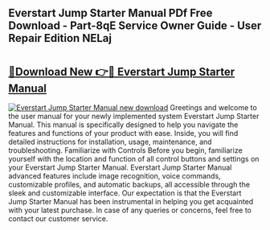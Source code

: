 ## Everstart Jump Starter Manual PDf Free Download - Part-8qE Service Owner Guide - User Repair Edition NELaj

# <h2><a href="http://bc36452.oget.top/?id=Everstart+Jump+Starter+Manual">🔗Download New 👉🔴 Everstart Jump Starter Manual</a></h2>

[![Everstart Jump Starter Manual new download](https://i.imgur.com/5g1atiW.png)](http://bc36452.oget.top/?id=Everstart+Jump+Starter+Manual)
Greetings and welcome to the user manual for your newly implemented system Everstart Jump Starter Manual. This manual is specifically designed to help you navigate the features and functions of your product with ease. Inside, you will find detailed instructions for installation, usage, maintenance, and troubleshooting. Familiarize with Controls Before you begin, familiarize yourself with the location and function of all control buttons and settings on your Everstart Jump Starter Manual. Everstart Jump Starter Manual advanced features include image recognition, voice commands, customizable profiles, and automatic backups, all accessible through the sleek and customizable interface. Our expectation is that the Everstart Jump Starter Manual has been instrumental in helping you get acquainted with your latest purchase. In case of any queries or concerns, feel free to contact our customer service.
